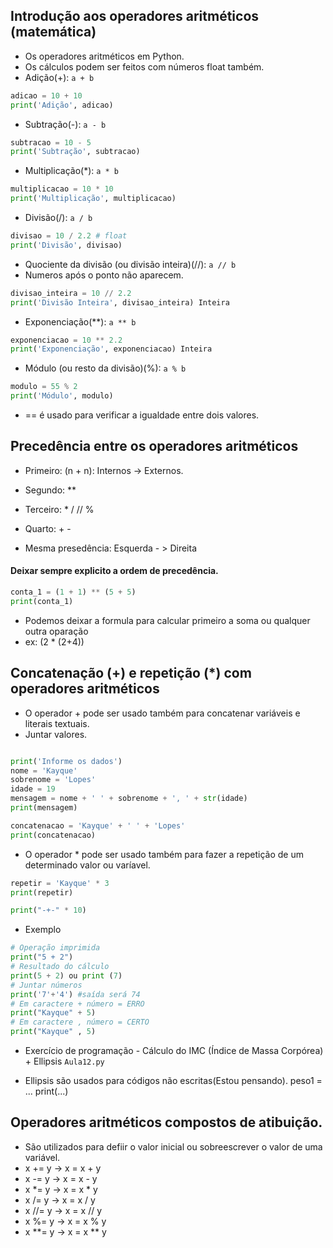##  Introdução aos operadores aritméticos (matemática)
- Os operadores aritméticos em Python.
- Os cálculos podem ser feitos com números float também. 
- Adição(+): `a + b`
``` python
adicao = 10 + 10
print('Adição', adicao)

```

- Subtração(-): `a - b`
``` python
subtracao = 10 - 5 
print('Subtração', subtracao)

```

- Multiplicação(*): `a * b`
``` python
multiplicacao = 10 * 10
print('Multiplicação', multiplicacao)

```

- Divisão(/): `a / b`
``` python
divisao = 10 / 2.2 # float
print('Divisão', divisao)

```

- Quociente da divisão (ou divisão inteira)(//): `a // b`
- Numeros após o ponto não aparecem.
``` python
divisao_inteira = 10 // 2.2
print('Divisão Inteira', divisao_inteira) Inteira

```

- Exponenciação(**): `a ** b`
``` python
exponenciacao = 10 ** 2.2
print('Exponenciação', exponenciacao) Inteira

```

- Módulo (ou resto da divisão)(%): `a % b`
``` python
modulo = 55 % 2
print('Módulo', modulo)

```

- == é usado para verificar a igualdade entre dois valores.

## Precedência entre os operadores aritméticos
- Primeiro: (n + n): Internos -> Externos.
- Segundo: **
- Terceiro: * / // %
- Quarto: + - 
 
- Mesma presedência:  Esquerda - > Direita

#### Deixar sempre explicito a ordem de precedência.
``` python
conta_1 = (1 + 1) ** (5 + 5)
print(conta_1)
```
- Podemos deixar a formula para calcular primeiro a soma ou qualquer outra oparação
- ex: (2 * (2+4)) 


## Concatenação (+) e repetição (*) com operadores aritméticos
- O operador + pode ser usado também para concatenar variáveis e literais textuais. 
- Juntar valores.

``` python

print('Informe os dados')
nome = 'Kayque'
sobrenome = 'Lopes'
idade = 19
mensagem = nome + ' ' + sobrenome + ', ' + str(idade)
print(mensagem)

```

``` python
concatenacao = 'Kayque' + ' ' + 'Lopes'
print(concatenacao)
```

- O operador * pode ser usado também para fazer a repetição de um determinado valor ou varíavel.

``` python
repetir = 'Kayque' * 3
print(repetir)

print("-+-" * 10)
```


- Exemplo
```` python
# Operação imprimida
print("5 + 2")
# Resultado do cálculo
print(5 + 2) ou print (7)
# Juntar números 
print('7'+'4') #saída será 74
# Em caractere + número = ERRO
print("Kayque" + 5)
# Em caractere , número = CERTO
print("Kayque" , 5)
````

- Exercício de programação - Cálculo do IMC (Índice de Massa Corpórea) + Ellipsis
`Aula12.py`

- Ellipsis são usados para códigos não escritas(Estou pensando).
peso1 = ...
print(...)

## Operadores aritméticos compostos de atibuição.
- São utilizados para defiir o valor inicial ou sobreescrever o valor de uma variável. 
- x += y -> x = x + y
- x -= y -> x = x - y
- x *= y -> x = x * y
- x /= y -> x = x / y
- x //= y -> x = x // y
- x %= y -> x = x % y
- x **= y -> x = x ** y


````

